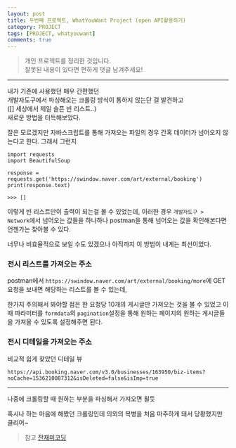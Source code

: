 ```yaml
---
layout: post
title: 두번째 프로젝트, WhatYouWant Project (open API활용하기)
category: PROJECT
tags: [PROJECT, whatyouwant]
comments: true
---
```


> 개인 프로젝트를 정리한 것입니다.     
잘못된 내용이 있다면 편하게 댓글 남겨주세요!    

<hr>

<p class="message">
  내가 기존에 사용했던 매우 간편했던<br>
  개발자도구에서 파싱해오는 크롤링 방식이 통하지 않는단 걸 발견하고<br>
  ([] 세상에서 제일 슬픈 빈 리스트..)<br>
  새로운 방법을 터득해보았다.  
</p>

잘은 모르겠지만 자바스크립트를 통해 가져오는 파일의 경우 간혹 데이터가 넘어오지 않는다고 한다. 그래서 그런지

```
import requests
import BeautifulSoup

response = requests.get('https://swindow.naver.com/art/external/booking')
print(response.text)

>>> []
```
이렇게 빈 리스트만이 출력이 되는걸 볼 수 있었는데, 이러한 경우 `개발자도구 > Network`에서 넘어오는 값들을 하나하나 postman을 통해 넘어오는 값을 확인해본다면 언젠가는 찾아볼 수 있다.

너무나 비효율적으로 보일 수도 있겠으나 아직까지 이 방법이 내게는 최선이었다.

### 전시 리스트를 가져오는 주소

postman에서 `https://swindow.naver.com/art/external/booking/more`에 GET요청을 보내면 해당하는 리스트를 볼 수 있는데,

한가지 주의해서 봐야할 점은 한 요청당 10개의 게시글만 가져오는 것을 볼 수 있었고 이때 파라미터를 `formdata`의 `pagination`설정을 통해 원하는 페이지의 원하는 게시글들을 가져올 수 있도록 설정해주면 된다.

### 전시 디테일을 가져오는 주소

비교적 쉽게 찾았던 디테일 뷰

`https://api.booking.naver.com/v3.0/businesses/163950/biz-items?noCache=1536210087312&isDeleted=false&isImp=true`

<hr>

나중에 크롤링할 때 원하는 부분을 파싱해서 가져오면 될듯

혹시나 하는 마음에 해봤던 크롤링인데 의외의 복병을 처음 마주하게 돼서 당황했지만 클리어~

> 참고 [잔재미코딩](http://www.fun-coding.org/crawl_basic3.html)
